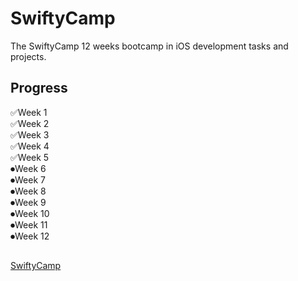 # SwiftyCamp
The SwiftyCamp 12 weeks bootcamp in iOS development tasks and projects.

## Progress
✅Week 1       
✅Week 2  
✅Week 3  
✅Week 4  
✅Week 5  
⏺Week 6  
⏺Week 7  
⏺Week 8  
⏺Week 9  
⏺Week 10  
⏺Week 11  
⏺Week 12   

##
[SwiftyCamp](https://www.facebook.com/SwiftyCamp/)
